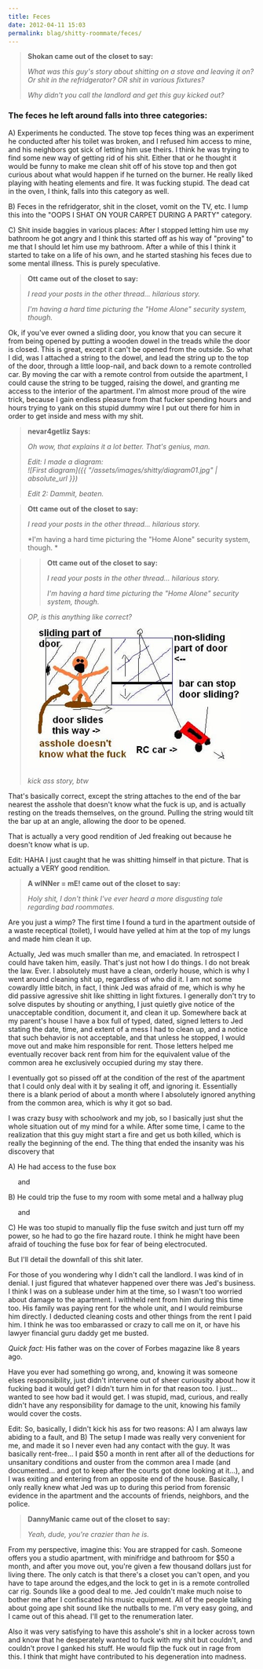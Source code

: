 ```yaml
---
title: Feces
date: 2012-04-11 15:03
permalink: blag/shitty-roommate/feces/
---
```


>**Shokan came out of the closet to say:**
>
>*What was this guy's story about shitting on a stove and leaving it on? Or shit in the refridgerator? OR shit in various fixtures?*
>
>*Why didn't you call the landlord and get this guy kicked out?*
>

### The feces he left around falls into three categories:

A) Experiments he conducted. The stove top feces thing was an experiment he conducted after his toilet was broken, and I refused him access to mine, and his neighbors got sick of letting him use theirs. I think he was trying to find some new way of getting rid of his shit. Either that or he thought it would be funny to make me clean shit off of his stove top and then got curious about what would happen if he turned on the burner. He really liked playing with heating elements and fire. It was fucking stupid. The dead cat in the oven, I think, falls into this category as well.

B) Feces in the refridgerator, shit in the closet, vomit on the TV, etc. I lump this into the "OOPS I SHAT ON YOUR CARPET DURING A PARTY" category.

C) Shit inside baggies in various places: After I stopped letting him use my bathroom he got angry and I think this started off as his way of "proving" to me that I should let him use my bathroom. After a while of this I think it started to take on a life of his own, and he started stashing his feces due to some mental illness. This is purely speculative.


>**Ott came out of the closet to say:**
>
>*I read your posts in the other thread... hilarious story.*
>
>*I'm having a hard time picturing the "Home Alone" security system, though.*

Ok, if you've ever owned a sliding door, you know that you can secure it from being opened by putting a wooden dowel in the treads while the door is closed. This is great, except it can't be opened from the outside. So what I did, was I attached a string to the dowel, and lead the string up to the top of the door, through a little loop-nail, and back down to a remote controlled car. By moving the car with a remote control from outside the apartment, I could cause the string to be tugged, raising the dowel, and granting me access to the interior of the apartment. I'm almost more proud of the wire trick, because I gain endless pleasure from that fucker spending hours and hours trying to yank on this stupid dummy wire I put out there for him in order to get inside and mess with my shit.


>**nevar4getliz Says:**
>
>*Oh wow, that explains it a lot better. That's genius, man.*
>
>*Edit: I made a diagram:<br>![First diagram]({{ "/assets/images/shitty/diagram01.jpg" | absolute_url }})*
>
>*Edit 2: Dammit, beaten.*



>**Ott came out of the closet to say:**
>
>*I read your posts in the other thread... hilarious story.*
>
>*I'm having a hard time picturing the "Home Alone" security system, though. *



>>**Ott came out of the closet to say:**
>>
>>*I read your posts in the other thread... hilarious story.*
>>
>>*I'm having a hard time picturing the "Home Alone" security system, though.*
>
>*OP, is this anything like correct?*
>
>![Sliding Part of door](/assets/images/shitty/diagram02.jpg)
>
>*kick ass story, btw*


That's basically correct, except the string attaches to the end of the bar nearest the asshole that doesn't know what the fuck is up, and is actually resting on the treads themselves, on the ground. Pulling the string would tilt the bar up at an angle, allowing the door to be opened.

That is actually a very good rendition of Jed freaking out because he doesn't know what is up.

Edit: HAHA I just caught that he was shitting himself in that picture. That is actually a VERY good rendition.


>**A wINNer = mE! came out of the closet to say:**
>
>*Holy shit, I don't think I've ever heard a more disgusting tale regarding bad roommates.*

Are you just a wimp? The first time I found a turd in the apartment outside of a waste receptical (toilet), I would have yelled at him at the top of my lungs and made him clean it up.

Actually, Jed was much smaller than me, and emaciated. In retrospect I could have taken him, easily. That's just not how I do things. I do not break the law. Ever. I absolutely must have a clean, orderly house, which is why I went around cleaning shit up, regardless of who did it. I am not some cowardly little bitch, in fact, I think Jed was afraid of me, which is why he did passive agressive shit like shitting in light fixtures. I generally don't try to solve disputes by shouting or anything, I just quietly give notice of the unacceptable condition, document it, and clean it up. Somewhere back at my parent's house I have a box full of typed, dated, signed letters to Jed stating the date, time, and extent of a mess I had to clean up, and a notice that such behavior is not acceptable, and that unless he stopped, I would move out and make him responsible for rent. Those letters helped me eventually recover back rent from him for the equivalent value of the common area he exclusively occupied during my stay there.

I eventually got so pissed off at the condition of the rest of the apartment that I could only deal with it by sealing it off, and ignoring it. Essentially there is a blank period of about a month where I absolutely ignored anything from the common area, which is why it got so bad.

I was crazy busy with schoolwork and my job, so I basically just shut the whole situation out of my mind for a while. After some time, I came to the realization that this guy might start a fire and get us both killed, which is really the beginning of the end. The thing that ended the insanity was his discovery that

A) He had access to the fuse box

&nbsp;&nbsp;&nbsp;&nbsp;&nbsp;and

B) He could trip the fuse to my room with some metal and a hallway plug

&nbsp;&nbsp;&nbsp;&nbsp;&nbsp;and

C) He was too stupid to manually flip the fuse switch and just turn off my power, so he had to go the fire hazard route. I think he might have been afraid of touching the fuse box for fear of being electrocuted.

But I'll detail the downfall of this shit later.

For those of you wondering why I didn't call the landlord. I was kind of in denial. I just figured that whatever happened over there was Jed's business. I think I was on a sublease under him at the time, so I wasn't too worried about damage to the apartment. I withheld rent from him during this time too. His family was paying rent for the whole unit, and I would reimburse him directly. I deducted cleaning costs and other things from the rent I paid him. I think he was too embarassed or crazy to call me on it, or have his lawyer financial guru daddy get me busted.

*Quick fact:* His father was on the cover of Forbes magazine like 8 years ago.

Have you ever had something go wrong, and, knowing it was someone elses responsibility, just didn't intervene out of sheer curiousity about how it fucking bad it would get? I didn't turn him in for that reason too. I just... wanted to see how bad it would get. I was stupid, mad, curious, and really didn't have any responsibility for damage to the unit, knowing his family would cover the costs.

Edit: So, basically, I didn't kick his ass for two reasons: A) I am always law abiding to a fault, and B) The setup I made was really very convenient for me, and made it so I never even had any contact with the guy. It was basically rent-free... I paid $50 a month in rent after all of the deductions for unsanitary conditions and ouster from the common area I made (and documented... and got to keep after the courts got done looking at it...), and I was exiting and entering from an opposite end of the house. Basically, I only really knew what Jed was up to during this period from forensic evidence in the apartment and the accounts of friends, neighbors, and the police.

>**DannyManic came out of the closet to say:**
>
>*Yeah, dude, you're crazier than he is.*

From my perspective, imagine this: You are strapped for cash. Someone offers you a studio apartment, with minifridge and bathroom for $50 a month, and after you move out, you're given a few thousand dollars just for living there. The only catch is that there's a closet you can't open, and you have to tape around the edges,and the lock to get in is a remote controlled car rig. Sounds like a good deal to me. Jed couldn't make much noise to bother me after I confiscated his music equipment. All of the people talking about going ape shit sound like the nutballs to me. I'm very easy going, and I came out of this ahead. I'll get to the renumeration later.

Also it was very satisfying to have this asshole's shit in a locker across town and know that he desperately wanted to fuck with my shit but couldn't, and couldn't prove I ganked his stuff. He would flip the fuck out in rage from this. I think that might have contributed to his degeneration into madness.